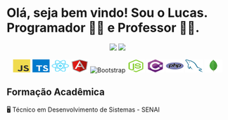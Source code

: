 # Olá, seja bem vindo! Sou o Lucas. Programador 👨‍💻 e Professor 👨‍🏫.

<div align="center">
  <img height="180em" src="https://github-readme-stats.vercel.app/api?username=lucassimionatooficial&show_icons=true&theme=blue"/>
  <img height="180em" src="https://github-readme-stats.vercel.app/api/top-langs/?username=lucassimionatooficial&layout=compact&theme=blue"/>
</div>
<br>

<div align="center">
  <img alt="Javascript" height="30" width="40" src="https://raw.githubusercontent.com/devicons/devicon/master/icons/javascript/javascript-original.svg">
  <img alt="Typescript" height="30" width="40" src="https://raw.githubusercontent.com/devicons/devicon/master/icons/typescript/typescript-original.svg">
  <img alt="React JS"   height="30" width="40" src="https://raw.githubusercontent.com/devicons/devicon/master/icons/react/react-original.svg">
  <img alt="Angular"    height="30" width="40" src="https://raw.githubusercontent.com/devicons/devicon/master/icons/angularjs/angularjs-original.svg">
  <img alt="Bootstrap"  height="30" width="40" src="https://cdn.jsdelivr.net/gh/devicons/devicon/icons/bootstrap/bootstrap-original.svg">
  <img alt="Node JS"    height="30" width="40" src="https://raw.githubusercontent.com/devicons/devicon/master/icons/nodejs/nodejs-original.svg">
  <img alt="C#"         height="30" width="40" src="https://raw.githubusercontent.com/devicons/devicon/master/icons/csharp/csharp-original.svg">
  <img alt="PHP"        height="30" width="40" src="https://raw.githubusercontent.com/devicons/devicon/master/icons/php/php-original.svg">
  <img alt="My SQL"     height="30" width="40" src="https://raw.githubusercontent.com/devicons/devicon/master/icons/mysql/mysql-original.svg">
  <img alt="Mongo DB"   height="30" width="40" src="https://raw.githubusercontent.com/devicons/devicon/master/icons/mongodb/mongodb-original.svg">
</div>

## Formação Acadêmica
🖥️ Técnico em Desenvolvimento de Sistemas - SENAI

<!-- ## Certificações
<div align="center">
  
</div> --->
